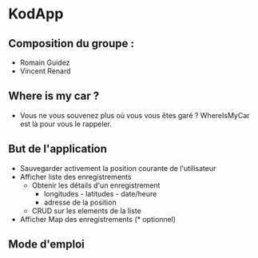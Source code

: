 # KodApp
## Composition du groupe :
* Romain Guidez
* Vincent Renard  

## Where is my car ?
* Vous ne vous souvenez plus où vous vous êtes garé ? WhereIsMyCar est là pour vous le rappeler.


## But de l'application 
* Sauvegarder activement la position courante de l'utilisateur  
* Afficher liste des enregistrements
    * Obtenir les détails d'un enregistrement
        * longitudes - latitudes - date/heure
        * adresse de la position
    * CRUD sur les elements de la liste
* Afficher Map des enregistrements (* optionnel)



## Mode d'emploi 
